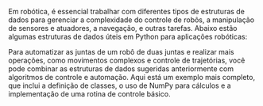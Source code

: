 
Em robótica, é essencial trabalhar com diferentes tipos de estruturas de dados para gerenciar a complexidade do controle de robôs, a manipulação de sensores e atuadores, a navegação, e outras tarefas. Abaixo estão algumas estruturas de dados úteis em Python para aplicações robóticas:

Para automatizar as juntas de um robô de duas juntas e realizar mais operações, como movimentos complexos e controle de trajetórias, você pode combinar as estruturas de dados sugeridas anteriormente com algoritmos de controle e automação. Aqui está um exemplo mais completo, que inclui a definição de classes, o uso de NumPy para cálculos e a implementação de uma rotina de controle básico.